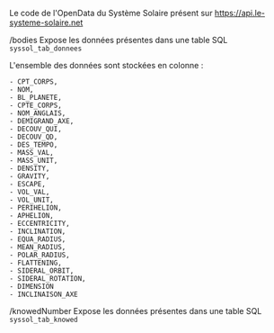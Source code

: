 Le code de l'OpenData du Système Solaire présent sur https://api.le-systeme-solaire.net

/bodies Expose les données présentes dans une table SQL `syssol_tab_donnees`

L'ensemble des données sont stockées en colonne :

    - CPT_CORPS, 
    - NOM, 
    - BL_PLANETE, 
    - CPTE_CORPS, 
    - NOM_ANGLAIS, 
    - DEMIGRAND_AXE, 
    - DECOUV_QUI, 
    - DECOUV_QD, 
    - DES_TEMPO, 
    - MASS_VAL, 
    - MASS_UNIT, 
    - DENSITY, 
    - GRAVITY, 
    - ESCAPE, 
    - VOL_VAL, 
    - VOL_UNIT, 
    - PERIHELION, 
    - APHELION, 
    - ECCENTRICITY, 
    - INCLINATION, 
    - EQUA_RADIUS, 
    - MEAN_RADIUS, 
    - POLAR_RADIUS, 
    - FLATTENING, 
    - SIDERAL_ORBIT, 
    - SIDERAL_ROTATION, 
    - DIMENSION
    - INCLINAISON_AXE

/knowedNumber Expose les données présentes dans une table SQL `syssol_tab_knowed`